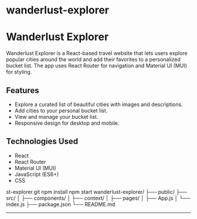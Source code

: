 # wanderlust-explorer
# Wanderlust Explorer

Wanderlust Explorer is a React-based travel website that lets users explore popular cities around the world and add their favorites to a personalized bucket list. The app uses React Router for navigation and Material UI (MUI) for styling.

## Features

- Explore a curated list of beautiful cities with images and descriptions.
- Add cities to your personal bucket list.
- View and manage your bucket list.
- Responsive design for desktop and mobile.

## Technologies Used

- React
- React Router
- Material UI (MUI)
- JavaScript (ES6+)
- CSS

st-explorer.git
npm install
npm start
wanderlust-explorer/
├── public/
├── src/
│   ├── components/
│   ├── context/
│   ├── pages/
│   ├── App.js
│   └── index.js
├── package.json
└── README.md

---




